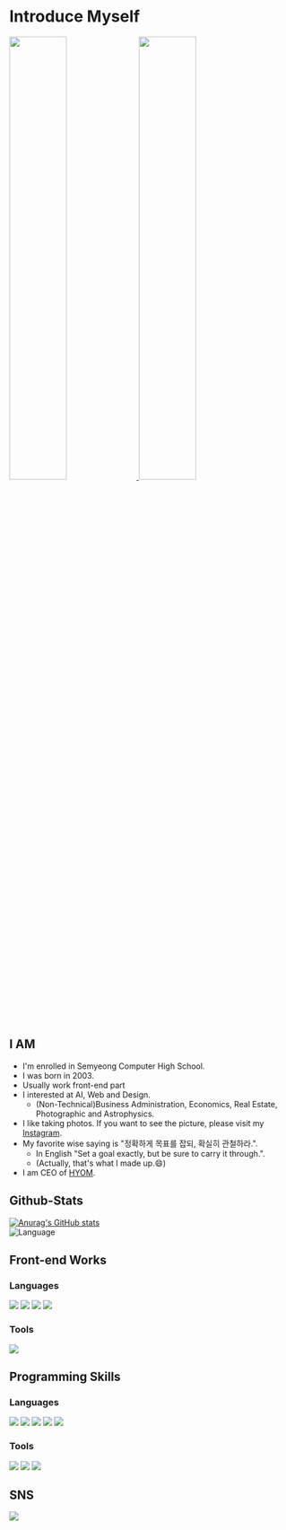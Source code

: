 # Introduce Myself
<div style="margin : 0 auto;">
  <a href="https://www.instagram.com/rkdals916/" target='_blank'>
    <img src="https://scontent-ssn1-1.cdninstagram.com/v/t51.2885-15/e35/s1080x1080/223549024_1483921908621055_4345251944899183623_n.jpg?_nc_ht=scontent-ssn1-1.cdninstagram.com&_nc_cat=107&_nc_ohc=CDs_7sdpVtAAX-6FWDT&tn=IWe2HdWnG41xj-5Y&edm=AP_V10EBAAAA&ccb=7-4&oh=76cacef0c452738f481e416eab909a19&oe=6174D45A&_nc_sid=4f375e" width="45%">
  </a>
  <a href="https://www.instagram.com/rkdals916/" target='_blank'>
    <img src="https://scontent-ssn1-1.cdninstagram.com/v/t51.2885-15/e35/s1080x1080/246719350_551652139261971_9107577470111209707_n.jpg?_nc_ht=scontent-ssn1-1.cdninstagram.com&_nc_cat=103&_nc_ohc=TNz1GeJiH2gAX-BoyI1&edm=AP_V10EBAAAA&ccb=7-4&oh=a8242910dc27f4355613dd897bf384f0&oe=6174C6C9&_nc_sid=4f375e" width="45%">
  </a>
</div>


## I AM
 - I'm enrolled in Semyeong Computer High School.
 - I was born in 2003.
 - Usually work front-end part
 - I interested at AI, Web and Design.
   - (Non-Technical)Business Administration, Economics, Real Estate, Photographic and Astrophysics.
 - I like taking photos. If you want to see the picture, please visit my <a href="https://www.instagram.com/rkdals916/">Instagram</a>.
 - My favorite wise saying is "정확하게 목표를 잡되, 확실히 관철하라.". 
    - In English "Set a goal exactly, but be sure to carry it through.".
    - (Actually, that's what I made up.😄)
 - I am CEO of <a href="https://github.com/ampcompany">HYOM</a>.

## Github-Stats
[![Anurag's GitHub stats](https://github-readme-stats.vercel.app/api?username=kmbm0916-biz&hide=contribs,prs&show_icons=true&theme=radical)](https://github.com/kmbm0916-biz/github-readme-stats)
<br>
![Language](https://github-readme-stats.vercel.app/api/top-langs/?username=kmbm0916-biz&theme=radical&layout=compact&hide=&count_private=true&show_icons=true)

## Front-end Works
### Languages
<span><img src="https://img.shields.io/badge/HTML5-E34F26?logo=HTML5&logoColor=white"></span>
<span><img src="https://img.shields.io/badge/CSS3-1572B6?logo=CSS3&logoColor=white"></span>
<span><img src="https://img.shields.io/badge/JavaScript-F7DF1E?logo=JavaScript&logoColor=black"></span>
<span><img src="https://img.shields.io/badge/React-61DAFB?logo=React&logoColor=black"></span>
### Tools
<span><img src="https://img.shields.io/badge/WebStorm-000000?logo=WebStorm&logoColor=white"></span>

## Programming Skills
### Languages
<span><img src="https://img.shields.io/badge/Python-3776AB?logo=Python&logoColor=white"></span>
<span><img src="https://img.shields.io/badge/C-A8B9CC?logo=C&logoColor=white"></span>
<span><img src="https://img.shields.io/badge/Java-007396?logo=Java&logoColor=white"></span>
<span><img src="https://img.shields.io/badge/MariaDB-003545?logo=MariaDB&logoColor=white"></span>
<span><img src="https://img.shields.io/badge/R-276DC3?logo=R&logoColor=white"></span>

### Tools
<span><img src="https://img.shields.io/badge/Jupyter-F37626?logo=Jupyter&logoColor=white"></span>
<span><img src="https://img.shields.io/badge/PyCharm-000000?logo=PyCharm&logoColor=white"></span>
<span><img src="https://img.shields.io/badge/RStudio-75AADB?logo=RStudio&logoColor=white"></span>

## SNS
<span>
  <a href="https://www.instagram.com/rkdals916/">
    <img src="https://img.shields.io/badge/rkdals916-E4405F?logo=Instagram&logoColor=white">
  </a>
</span>



<!--
**kmbm0916-biz/kmbm0916-biz** is a ✨ _special_ ✨ repository because its `README.md` (this file) appears on your GitHub profile.

Here are some ideas to get you started:

- 🔭 I’m currently working on ...
- 🌱 I’m currently learning ...
- 👯 I’m looking to collaborate on ...
- 🤔 I’m looking for help with ...
- 💬 Ask me about ...
- 📫 How to reach me: ...
- 😄 Pronouns: ...
- ⚡ Fun fact: ...
-->
